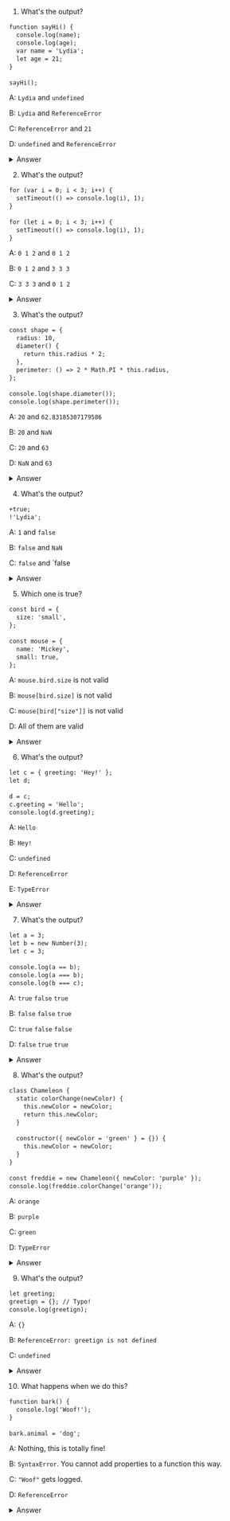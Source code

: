 1. What's the output?

```
function sayHi() {
  console.log(name);
  console.log(age);
  var name = 'Lydia';
  let age = 21;
}

sayHi();
```

A: `Lydia` and `undefined`

B: `Lydia` and `ReferenceError`

C: `ReferenceError` and `21`

D: `undefined` and `ReferenceError`

<details><summary>Answer</summary>
<p>
Answer: D

![Q1](https://github.com/DrVicki/javascript-questions/blob/main/js-ques-images/q1.png)
  
  Within the function, we first declare the name variable with the var keyword. This means that the variable gets hoisted (memory space is set up during the creation phase) with the default value of undefined, until we actually get to the line where we define the variable. We haven't defined the variable yet on the line where we try to log the name variable, so it still holds the value of undefined.

Variables with the let keyword (and const) are hoisted, but unlike var, don't get initialized. They are not accessible before the line we declare (initialize) them. This is called the "temporal dead zone". When we try to access the variables before they are declared, JavaScript throws a ReferenceError.</p>
</p>
</details>

2. What's the output?

```
for (var i = 0; i < 3; i++) {
  setTimeout(() => console.log(i), 1);
}

for (let i = 0; i < 3; i++) {
  setTimeout(() => console.log(i), 1);
}
```

A: `0 1 2` and `0 1 2`

B: `0 1 2` and `3 3 3`

C: `3 3 3` and `0 1 2`

<details><summary>Answer</summary>
<p>

Answer: C

Because of the event queue in JavaScript, the `setTimeout` callback function is called after the loop has been executed. Since the variable `i` in the first loop was declared using the `var` keyword, this value was global. During the loop, we incremented the value of `i` by 1 each time, using the unary operator `++`. By the time the `setTimeout` callback function was invoked, `i` was equal to `3` in the first example.

In the second loop, the variable `i` was declared using the `let` keyword: variables declared with the `let` (and `const`) keyword are block-scoped (a block is anything between `{ }`). During each iteration, `i` will have a new value, and each value is scoped inside the loop.
</p>
</details>

3. What's the output?

```
const shape = {
  radius: 10,
  diameter() {
    return this.radius * 2;
  },
  perimeter: () => 2 * Math.PI * this.radius,
};

console.log(shape.diameter());
console.log(shape.perimeter());
```

A: `20` and `62.83185307179586`

B: `20` and `NaN`

C: `20` and `63`

D: `NaN` and `63`

<details><summary>Answer</summary>
<p>

Answer: B

Note the value of `diameter` is a regular function, whereas the value of `perimeter` is an arrow function.

With arrow functions, the `this` keyword refers to its current surrounding scope, unlike regular functions! This means that when we call `perimeter`, it doesn't refer to the shape object, but to its surrounding scope (window for example).

There is no value `radius` on that object, which returns `NaN`.
</p>
</details>

4. What's the output?

```
+true;
!'Lydia';
```

A: `1` and `false`

B: `false` and `NaN`

C: `false` and `false

<details><summary>Answer</summary>
<p>

Answer: A

The unary plus tries to convert an operand to a number. `true` is `1`, and `false` is `0`.

The string `'Lydia'` is a truthy value. What we're actually asking, is "is this truthy value falsy?". This returns `false`.


</p>
</details>

5. Which one is true?

```
const bird = {
  size: 'small',
};

const mouse = {
  name: 'Mickey',
  small: true,
};
````

A: `mouse.bird.size` is not valid

B: `mouse[bird.size]` is not valid

C: `mouse[bird["size"]]` is not valid

D: All of them are valid

<details><summary>Answer</summary>
<p>

Answer: A

In JavaScript, all object keys are strings (unless it's a Symbol). Even though we might not type them as strings, they are always converted into strings under the hood.

JavaScript interprets (or unboxes) statements. When we use bracket notation, it sees the first opening bracket `[` and keeps going until it finds the closing bracket `]`. Only then will it evaluate the statement.

`mouse[bird.size]`: First it evaluates `bird.size`, which is `"small"`. `mouse["small"]` returns `true`

However, with dot notation, this doesn't happen. `mouse` does not have a key called `bird`, which means `mouse.bird` is undefined. Then, we ask for the size using dot notation: `mouse.bird.size`. Since `mouse.bird` is undefined, we're actually asking `undefined.size`. This isn't valid, and will throw an error similar to `Cannot read property "size" of undefined`.

</p>
</details>

6. What's the output?

```
let c = { greeting: 'Hey!' };
let d;

d = c;
c.greeting = 'Hello';
console.log(d.greeting);
```

A: `Hello`

B: `Hey!`

C: `undefined`

D: `ReferenceError`

E: `TypeError`


<details><summary>Answer</summary>
<p>

Answer: A

In JavaScript, all objects interact by reference when setting them equal to each other.

First, variable `c` holds a value to an object. Later, we assign `d` with the same reference that `c` has to the object.
  
![VariableC](https://github.com/DrVicki/javascript-questions/blob/main/variablec.png)

When you change one object, you change all of them.
</p>
</details>

7. What's the output?

```
let a = 3;
let b = new Number(3);
let c = 3;

console.log(a == b);
console.log(a === b);
console.log(b === c);
```

A: `true` `false` `true`

B: `false` `false` `true`

C: `true` `false` `false`

D: `false` `true` `true`

<details><summary>Answer</summary>
<p>
  
Answer: C

`new Number()` is a built-in function constructor. Although it looks like a number, it's not really a number: it has a bunch of extra features and is an object.

When we use the `==` operator, it only checks whether it has the same value. They both have the value of `3`, so it returns `true.

However, when we use the `===` operator, both value and type should be the same. It's not: new `Number()` is not a number, it's an object. Both return `false`.
  
  </p>
</details>

8. What's the output?

```
class Chameleon {
  static colorChange(newColor) {
    this.newColor = newColor;
    return this.newColor;
  }

  constructor({ newColor = 'green' } = {}) {
    this.newColor = newColor;
  }
}

const freddie = new Chameleon({ newColor: 'purple' });
console.log(freddie.colorChange('orange'));
```

A: `orange`

B: `purple`

C: `green`

D: `TypeError`

<details><summary>Answer</summary>
<p>
  
Answer: D
  
The `colorChange` function is static. Static methods are designed to live only on the constructor in which they are created, and cannot be passed down to any children or called upon class instances. Since `freddie` is an instance of class `Chameleon`, the function cannot be called upon it. A `TypeError` is thrown.
  
    </p>
</details>

9. What's the output?

```
let greeting;
greetign = {}; // Typo!
console.log(greetign);
```

A: `{}`

B: `ReferenceError: greetign is not defined`

C: `undefined`

<details><summary>Answer</summary>
<p>
  
Answer: A

  It logs the object, because we just created an empty object on the global object! When we mistyped `greeting` as `greetign`, the JS interpreter actually saw this as `global.greetign = {}` (or `window.greetign = {}` in a browser).

To avoid this, we can use `"use strict"`. This makes sure you have declared a variable before setting it equal to anything.
  
      </p>
</details>

10. What happens when we do this?

```
function bark() {
  console.log('Woof!');
}

bark.animal = 'dog';
```

A: Nothing, this is totally fine!

B: `SyntaxError`. You cannot add properties to a function this way.

C: `"Woof"` gets logged.

D: `ReferenceError`

<details><summary>Answer</summary>
<p>
  
Answer: A
  
This is possible in JavaScript, because functions are objects! (Everything besides primitive types are objects)

A function is a special type of object. The code you write yourself isn't the actual function. The function is an object with properties. This property is invocable.
  
        </p>
</details>

